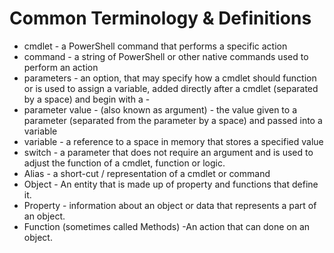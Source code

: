 # Common Terminology & Definitions 
- cmdlet - a PowerShell command that performs a specific action
- command - a string of PowerShell or other native commands used to perform an action
- parameters - an option, that may specify how a cmdlet should function or is used to assign a variable, added directly after a cmdlet (separated by a space) and begin with a -   
- parameter value - (also known as argument) - the value given to a parameter (separated from the parameter by a space) and passed into a variable
- variable - a reference to a space in memory that stores a specified value 
- switch - a parameter that does not require an argument and is used to adjust the function of a cmdlet, function or logic.
- Alias - a short-cut / representation of a cmdlet or command
- Object - An entity that is made up of property and functions that define it.
- Property - information about an object or data that represents a part of an object.
- Function (sometimes called Methods) -An action that can done on an object.
